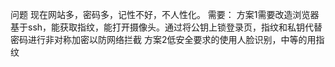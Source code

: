 问题
    现在网站多，密码多，记性不好，不人性化。
需要：
   方案1需要改造浏览器基于ssh，能获取指纹，能打开摄像头。通过将公钥上锁登录页，指纹和私钥代替密码进行非对称加密以防网络拦截
   方案2低安全要求的使用人脸识别，中等的用指纹